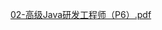 [02-高级Java研发工程师（P6）.pdf](https://www.yuque.com/attachments/yuque/0/2023/pdf/34624608/1693816537452-56356409-a248-4dd2-bf34-ee9c9acd5deb.pdf)



